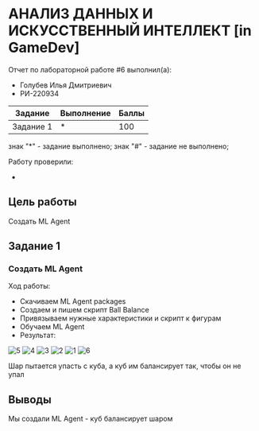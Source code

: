 # АНАЛИЗ ДАННЫХ И ИСКУССТВЕННЫЙ ИНТЕЛЛЕКТ [in GameDev]
Отчет по лабораторной работе #6 выполнил(а):
- Голубев Илья Дмитриевич
- РИ-220934

| Задание | Выполнение | Баллы |
| ------ | ------ | ------ |
| Задание 1 | * | 100 |

знак "*" - задание выполнено; знак "#" - задание не выполнено;

Работу проверили:

-

## Цель работы
Создать ML Agent

## Задание 1
### Создать ML Agent
Ход работы: 

- Скачиваем ML Agent packages
- Создаем и пишем скрипт Ball Balance
- Привязываем нужные характеристики и скрипт к фигурам
- Обучаем ML Agent
- Результат:

![5](https://github.com/iglbv/DA-In-GameDev6/assets/130669110/fc25c5f3-c629-4818-ac7e-84b72f2b5174)
![4](https://github.com/iglbv/DA-In-GameDev6/assets/130669110/8731eea0-fd0d-4e43-befd-334ab928b042)
![3](https://github.com/iglbv/DA-In-GameDev6/assets/130669110/7994ba94-319f-4502-853b-51eac3cce1a3)
![2](https://github.com/iglbv/DA-In-GameDev6/assets/130669110/012b172b-a637-4fa6-a402-f696ed61142f)
![1](https://github.com/iglbv/DA-In-GameDev6/assets/130669110/a0e7e467-5150-4b6e-b82d-5c8fef17053a)
![6](https://github.com/iglbv/DA-In-GameDev6/assets/130669110/351f9367-d744-4c8b-aa68-786e7a8ddb16)

Шар пытается упасть с куба, а куб им балансирует так, чтобы он не упал


## Выводы

Мы создали ML Agent - куб балансирует шаром
